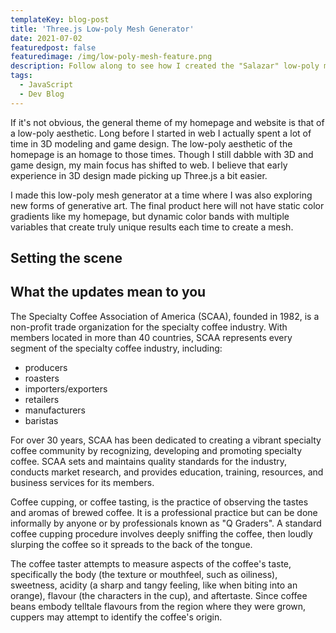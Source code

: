 ```yaml
---
templateKey: blog-post
title: 'Three.js Low-poly Mesh Generator'
date: 2021-07-02
featuredpost: false
featuredimage: /img/low-poly-mesh-feature.png
description: Follow along to see how I created the "Salazar" low-poly mesh on my homepage.
tags:
  - JavaScript
  - Dev Blog
---
```

If it's not obvious, the general theme of my homepage and website is that of a low-poly aesthetic. Long before I started in web I actually spent a lot of time in 3D modeling and game design. The low-poly aesthetic of the homepage is an homage to those times. Though I still dabble with 3D and game design, my main focus has shifted to web. I believe that early experience in 3D design made picking up Three.js a bit easier.

I made this low-poly mesh generator at a time where I was also exploring new forms of generative art. The final product here will not have static color gradients like my homepage, but dynamic color bands with multiple variables that create truly unique results each time to create a mesh.

## Setting the scene

## What the updates mean to you

The Specialty Coffee Association of America (SCAA), founded in 1982, is a non-profit trade organization for the specialty coffee industry. With members located in more than 40 countries, SCAA represents every segment of the specialty coffee industry, including:

* producers
* roasters
* importers/exporters
* retailers
* manufacturers
* baristas

For over 30 years, SCAA has been dedicated to creating a vibrant specialty coffee community by recognizing, developing and promoting specialty coffee. SCAA sets and maintains quality standards for the industry, conducts market research, and provides education, training, resources, and business services for its members.

Coffee cupping, or coffee tasting, is the practice of observing the tastes and aromas of brewed coffee. It is a professional practice but can be done informally by anyone or by professionals known as "Q Graders". A standard coffee cupping procedure involves deeply sniffing the coffee, then loudly slurping the coffee so it spreads to the back of the tongue.

The coffee taster attempts to measure aspects of the coffee's taste, specifically the body (the texture or mouthfeel, such as oiliness), sweetness, acidity (a sharp and tangy feeling, like when biting into an orange), flavour (the characters in the cup), and aftertaste. Since coffee beans embody telltale flavours from the region where they were grown, cuppers may attempt to identify the coffee's origin.
